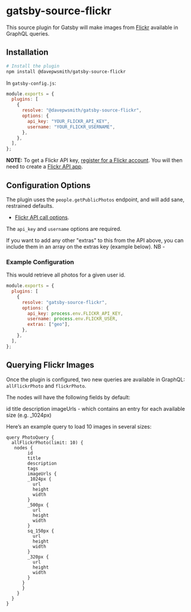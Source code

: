 # gatsby-source-flickr

This source plugin for Gatsby will make images from [Flickr](https://flickr.com/) available in GraphQL queries.

## Installation

```sh
# Install the plugin
npm install @davepwsmith/gatsby-source-flickr
```

In `gatsby-config.js`:

```js
module.exports = {
  plugins: [
    {
      resolve: "@davepwsmith/gatsby-source-flickr",
      options: {
        api_key: "YOUR_FLICKR_API_KEY",
        username: "YOUR_FLICKR_USERNAME",
      },
    },
  ],
};
```

**NOTE:** To get a Flickr API key, [register for a Flickr account](https://www.flickr.com/signup). You will then need to create a [Flickr API app](https://www.flickr.com/services/apps/create/).

## Configuration Options

The plugin uses the `people.getPublicPhotos` endpoint, and will add sane, restrained defaults.

- [Flickr API call options](https://www.flickr.com/services/api/flickr.people.getPublicPhotos.html).

The `api_key` and `username` options are required.

If you want to add any other "extras" to this from the API above, you can include them in an array on the extras key (example below). NB -

### Example Configuration

This would retrieve all photos for a given user id.

```js
module.exports = {
  plugins: [
    {
      resolve: "gatsby-source-flickr",
      options: {
        api_key: process.env.FLICKR_API_KEY,
        username: process.env.FLICKR_USER,
        extras: ["geo"],
      },
    },
  ],
};
```

## Querying Flickr Images

Once the plugin is configured, two new queries are available in GraphQL: `allFlickrPhoto` and `flickrPhoto`.

The nodes will have the following fields by default:

id
title
description
imageUrls - which contains an entry for each available size (e.g. \_1024px)

Here’s an example query to load 10 images in several sizes:

```gql
query PhotoQuery {
  allFlickrPhoto(limit: 10) {
   nodes {
        id
        title
        description
        tags
        imageUrls {
        _1024px {
          url
          height
          width
        }
        _500px {
          url
          height
          width
        }
        sq_150px {
          url
          height
          width
        }
        _320px {
          url
          height
          width
        }
      }
      }
    }
  }
}
```
